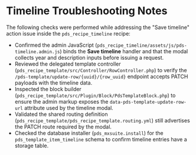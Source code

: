 # Timeline Troubleshooting Notes

The following checks were performed while addressing the "Save timeline" action issue inside the `pds_recipe_timeline` recipe:

- Confirmed the admin JavaScript (`pds_recipe_timeline/assets/js/pds-timeline.admin.js`) binds the **Save timeline** handler and that the modal collects year and description inputs before issuing a request.
- Reviewed the delegated template controller (`pds_recipe_template/src/Controller/RowController.php`) to verify the `/pds-template/update-row/{uuid}/{row_uuid}` endpoint accepts PATCH payloads with the timeline data.
- Inspected the block builder (`pds_recipe_template/src/Plugin/Block/PdsTemplateBlock.php`) to ensure the admin markup exposes the `data-pds-template-update-row-url` attribute used by the timeline modal.
- Validated the shared routing definition (`pds_recipe_template/pds_recipe_template.routing.yml`) still advertises the PATCH route required by the modal.
- Checked the database installer (`pds_mxsuite.install`) for the `pds_template_item_timeline` schema to confirm timeline entries have a storage table.
